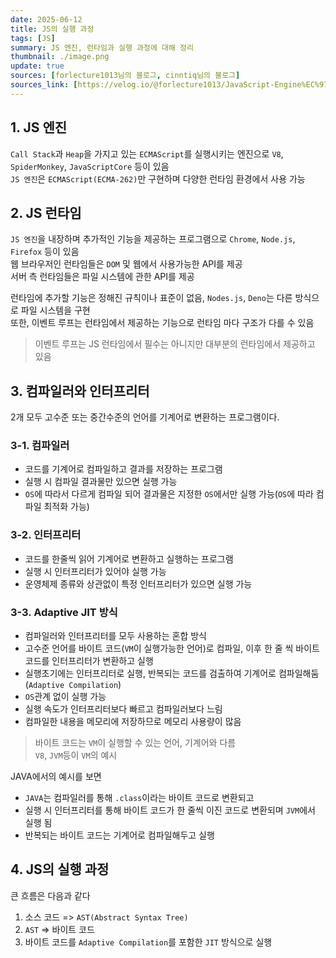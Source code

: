 ```yaml
---
date: 2025-06-12
title: JS의 실행 과정
tags: [JS]
summary: JS 엔진, 런타임과 실행 과정에 대해 정리
thumbnail: ./image.png
update: true
sources: [forlecture1013님의 블로그, cinntiq님의 블로그]
sources_link: [https://velog.io/@forlecture1013/JavaScript-Engine%EC%97%90-%EB%8C%80%ED%95%B4%EC%84%9C, https://blog.cinntiq.synology.me/jit/]
---
```



## 1. JS 엔진
`Call Stack`과 `Heap`을 가지고 있는 `ECMAScript`를 실행시키는 엔진으로 `V8`, `SpiderMonkey`, `JavaScriptCore` 등이 있음  
`JS 엔진`은 `ECMAScript(ECMA-262)`만 구현하며 다양한 런타임 환경에서 사용 가능  

## 2. JS 런타임
`JS 엔진`을 내장하며 추가적인 기능을 제공하는 프로그램으로 `Chrome`, `Node.js`, `Firefox` 등이 있음  
웹 브라우저인 런타임들은 `DOM` 및 웹에서 사용가능한 API를 제공  
서버 측 런타임들은 파일 시스템에 관한 API를 제공  

런타임에 추가할 기능은 정해진 규칙이나 표준이 없음, `Nodes.js`, `Deno`는 다른 방식으로 파일 시스템을 구현  
또한, 이벤트 루프는 런타임에서 제공하는 기능으로 런타임 마다 구조가 다를 수 있음  

> 이벤트 루프는 JS 런타임에서 필수는 아니지만 대부분의 런타임에서 제공하고 있음  

## 3. 컴파일러와 인터프리터
2개 모두 고수준 또는 중간수준의 언어를 기계어로 변환하는 프로그램이다.  

### 3-1. 컴파일러
- 코드를 기계어로 컴파일하고 결과를 저장하는 프로그램
- 실행 시 컴파일 결과물만 있으면 실행 가능
- `OS`에 따라서 다르게 컴파일 되어 결과물은 지정한 `OS`에서만 실행 가능(`OS`에 따라 컴파일 최적화 가능)

### 3-2. 인터프리터
- 코드를 한줄씩 읽어 기계어로 변환하고 실행하는 프로그램
- 실행 시 인터프리터가 있어야 실행 가능
- 운영체제 종류와 상관없이 특정 인터프리터가 있으면 실행 가능

### 3-3. Adaptive JIT 방식
- 컴파일러와 인터프리터를 모두 사용하는 혼합 방식
- 고수준 언어를 바이트 코드(`VM`이 실행가능한 언어)로 컴파일, 이후 한 줄 씩 바이트 코드를 인터프리터가 변환하고 실행
- 실행초기에는 인터프리터로 실행, 반복되는 코드를 검출하여 기계어로 컴파일해둠(`Adaptive Compilation`)
- `OS`관계 없이 실행 가능
- 실행 속도가 인터프리터보다 빠르고 컴파일러보다 느림
- 컴파일한 내용을 메모리에 저장하므로 메모리 사용량이 많음

> 바이트 코드는 `VM`이 실행할 수 있는 언어, 기계어와 다름  
> `V8`, `JVM`등이 `VM`의 예시  

JAVA에서의 예시를 보면  
- `JAVA`는 컴파일러를 통해 `.class`이라는 바이트 코드로 변환되고  
- 실행 시 인터프리터를 통해 바이트 코드가 한 줄씩 이진 코드로 변환되며 `JVM`에서 실행 됨  
- 반복되는 바이트 코드는 기계어로 컴파일해두고 실행

## 4. JS의 실행 과정 

큰 흐름은 다음과 같다  
1. 소스 코드 => `AST(Abstract Syntax Tree)`
2. `AST` => 바이트 코드
3. 바이트 코드를 `Adaptive Compilation`를 포함한 `JIT` 방식으로 실행
